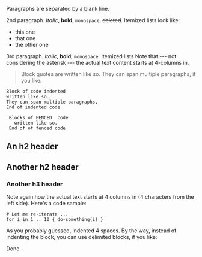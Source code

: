 Paragraphs are separated by a blank line.

2nd paragraph. *Italic*, **bold**, `monospace`, ~~deleted~~. Itemized lists
look like:

  * this one
  * that one
  * the other one

3rd paragraph. _Italic_, __bold__, `monospace`. Itemized lists
Note that --- not considering the asterisk --- the actual text
content starts at 4-columns in.

> Block quotes are
> written like so.
> They can span multiple paragraphs,
> if you like.

    Block of code indented
    written like so.
    They can span multiple paragraphs,
    End of indented code

~~~
 Blocks of FENCED  code
   written like so.
 End of of fenced code
~~~

## An h2 header

## Another h2 header
### Another h3 header

Note again how the actual text starts at 4 columns in (4 characters
from the left side). Here's a code sample:

    # Let me re-iterate ...
    for i in 1 .. 10 { do-something(i) }

As you probably guessed, indented 4 spaces. By the way, instead of
indenting the block, you can use delimited blocks, if you like:

Done.
